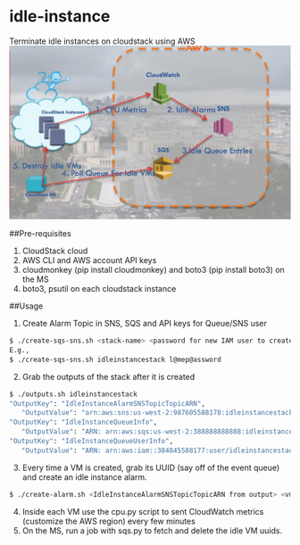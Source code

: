 # idle-instance
Terminate idle instances on cloudstack using AWS
![Image of Alarm Architecture](https://github.com/chiradeep/idle-instance/blob/master/cloudstack_collab_oct_2015_sns.jpg)

##Pre-requisites
1. CloudStack cloud
2. AWS CLI and AWS account API keys
3. cloudmonkey (pip install cloudmonkey) and boto3 (pip install boto3) on the MS
4. boto3, psutil on each cloudstack instance

##Usage
1. Create Alarm Topic in SNS, SQS and API keys for Queue/SNS user
```bash
$ ./create-sqs-sns.sh <stack-name> <password for new IAM user to create>
E.g.,
$ ./create-sqs-sns.sh idleinstancestack l@mep@assword
```
2. Grab the outputs of the stack after it is created
```bash
$ ./outputs.sh idleinstancestack
"OutputKey": "IdleInstanceAlarmSNSTopicTopicARN", 
   "OutputValue": "arn:aws:sns:us-west-2:987605588178:idleinstancestack0-IdleInstanceAlarmSNSTopic-BKKKKKKKKKKK"
"OutputKey": "IdleInstanceQueueInfo", 
   "OutputValue": "ARN: arn:aws:sqs:us-west-2:388888888888:idleinstancestack0-IdleInstanceQueue-KJJJJJJJJ URL: https://sqs.us-west-2.amazonaws.com/333333333333/idleinstancestack0-IdleInstanceQueue-KKKKKKKKKK"
"OutputKey": "IdleInstanceQueueUserInfo", 
   "OutputValue": "ARN: arn:aws:iam::384845588177:user/idleinstancestack0-IdleInstanceQueueUser-1FBJ8C0SOTGPR Access Key: AKIAABCDEDFHJKCIQNAD Secret Key: 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"
```
3. Every time a VM is created, grab its UUID (say off of the event queue) and create an idle instance alarm.
```bash
$ ./create-alarm.sh <IdleInstanceAlarmSNSTopicTopicARN from output> <vm uuid>
```
4. Inside each VM use the cpu.py script to sent CloudWatch metrics (customize the AWS region) every few minutes
5. On the MS, run a job with sqs.py to fetch and delete the idle VM uuids.

